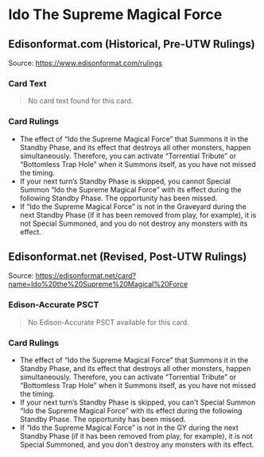# Ido The Supreme Magical Force

## Edisonformat.com (Historical, Pre-UTW Rulings)

Source: https://www.edisonformat.com/rulings

### Card Text

> No card text found for this card.

### Card Rulings

*   The effect of “Ido the Supreme Magical Force” that Summons it in the Standby Phase, and its effect that destroys all other monsters, happen simultaneously. Therefore, you can activate “Torrential Tribute” or “Bottomless Trap Hole” when it Summons itself, as you have not missed the timing.
*   If your next turn’s Standby Phase is skipped, you cannot Special Summon “Ido the Supreme Magical Force” with its effect during the following Standby Phase. The opportunity has been missed.
*   If “Ido the Supreme Magical Force” is not in the Graveyard during the next Standby Phase (if it has been removed from play, for example), it is not Special Summoned, and you do not destroy any monsters with its effect.

## Edisonformat.net (Revised, Post-UTW Rulings)

Source: https://edisonformat.net/card?name=Ido%20the%20Supreme%20Magical%20Force

### Edison-Accurate PSCT

> No Edison-Accurate PSCT available for this card.

### Card Rulings

*   The effect of “Ido the Supreme Magical Force” that Summons it in the Standby Phase, and its effect that destroys all other monsters, happen simultaneously. Therefore, you can activate “Torrential Tribute” or “Bottomless Trap Hole” when it Summons itself, as you have not missed the timing.
*   If your next turn’s Standby Phase is skipped, you can't Special Summon “Ido the Supreme Magical Force” with its effect during the following Standby Phase. The opportunity has been missed.
*   If “Ido the Supreme Magical Force” is not in the GY during the next Standby Phase (if it has been removed from play, for example), it is not Special Summoned, and you don't destroy any monsters with its effect.
            